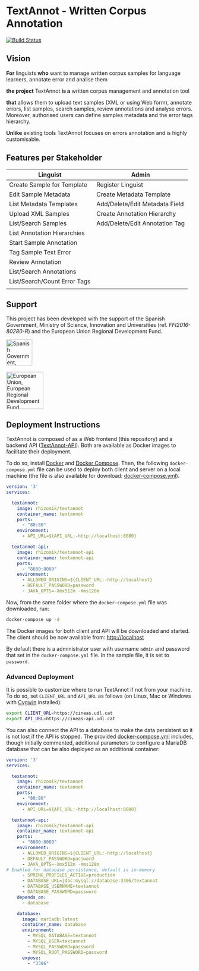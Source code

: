 # TextAnnot - Written Corpus Annotation

[![Build Status](https://travis-ci.org/rhizomik/TextAnnot.svg?branch=master)](https://travis-ci.org/rhizomik/TextAnnot/branches) 

## Vision

**For** linguists **who** want to manage written corpus samples for language learners, annotate error and analise them

**the project** TextAnnot **is a** written corpus management and annotation tool

**that** allows them to upload text samples (XML or using Web form), annotate errors, list samples, search samples, review annotations and analyse errors.
Moreover, authorised users can define samples metadata and the error tags hierarchy.

**Unlike** existing tools TextAnnot focuses on errors annotation and is highly customisable.

## Features per Stakeholder

| Linguist                      | Admin                           |
| ------------------------------| --------------------------------|
| Create Sample for Template    | Register Linguist               |
| Edit Sample Metadata          | Create Metadata Template        |
| List Metadata Templates       | Add/Delete/Edit Metadata Field  |
| Upload XML Samples            | Create Annotation Hierarchy     |
| List/Search Samples           | Add/Delete/Edit Annotation Tag  |
| List Annotation Hierarchies   |                                 |
| Start Sample Annotation       |                                 |
| Tag Sample Text Error         |                                 |
| Review Annotation             |                                 |
| List/Search Annotations       |                                 |
| List/Search/Count Error Tags  |                                 |
|                               |                                 |

## Support

This project has been developed with the support of the Spanish Government,  Ministry of Science, Innovation and Universities (ref. *FFI2016-80280-R*) and the European Union Regional Development Fund.

<img src="http://www.ciencia.gob.es/stfls/MICINN/AEI/ficheros/Imagen_Institucional/MCIU_Gob_Web_AEI.jpg" height="70px" alt="Spanish Government, Ministry of Science, Innovation and Universities"/>
<br/><br/>
<img src="http://ec.europa.eu/regional_policy/sources/graph/panneaux/logo_erdf.png" height="100px" alt="European Union, European Regional Development Fund"/>

## Deployment Instructions

TextAnnot is composed of as a Web frontend (this repository) and a backend API ([TextAnnot-API](https://github.com/rhizomik/TextAnnot-API)). Both are available as Docker images to facilitate their deployment.

To do so, install [Docker](https://docs.docker.com/install/) and [Docker Compose](https://docs.docker.com/compose/install/). Then, the following `docker-compose.yml` file can be used to deploy both client and server on a local machine (the file is also available for download: [docker-compose.yml](https://raw.githubusercontent.com/rhizomik/TextAnnot/master/docker-compose.yml)).

```yaml
version: '3'
services:

  textannot:
    image: rhizomik/textannot
    container_name: textannot
    ports:
      - "80:80"
    environment:
      - API_URL=${API_URL:-http://localhost:8080}

  textannot-api:
    image: rhizomik/textannot-api
    container_name: textannot-api
    ports:
      - "8080:8080"
    environment:
      - ALLOWED_ORIGINS=${CLIENT_URL:-http://localhost}
      - DEFAULT_PASSWORD=password
      - JAVA_OPTS=-Xmx512m -Xms128m
``` 

Now, from the same folder where the `docker-compose.yml` file was downloaded, run:

```bash
docker-compose up -d
```

The Docker images for both client and API will be downloaded and started. The client should be now available from: [http://localhost](http://localhost)

By default there is a administrator user with username `admin` and password that set in the `docker-compose.yml` file. In the sample file, it is set to `password`.

### Advanced Deployment

It is possible to customize where to run TextAnnot if not from your machine. To do so, set `CLIENT_URL` and `API_URL` as follows (on Linux, Mac or Windows with [Cygwin](http://www.cygwin.com/install.html) installed):

```bash
export CLIENT_URL=https://cineas.udl.cat
export API_URL=https://cineas-api.udl.cat
```

You can also connect the API to a database to make the data persistent so it is not lost if the API is stopped. The provided [docker-compose.yml](https://raw.githubusercontent.com/rhizomik/TextAnnot/master/docker-compose.yml) includes, though initially commented, additional parameters to configure a MariaDB database that can be also deployed as an additional container:

```yaml
version: '3'
services:

  textannot:
    image: rhizomik/textannot
    container_name: textannot
    ports:
      - "80:80"
    environment:
      - API_URL=${API_URL:-http://localhost:8080}

  textannot-api:
    image: rhizomik/textannot-api
    container_name: textannot-api
    ports:
      - "8080:8080"
    environment:
      - ALLOWED_ORIGINS=${CLIENT_URL:-http://localhost}
      - DEFAULT_PASSWORD=password
      - JAVA_OPTS=-Xmx512m -Xms128m
# Enabled for database persistence, default is in-memory
      - SPRING_PROFILES_ACTIVE=production
      - DATABASE_URL=jdbc:mysql://database:3306/textannot
      - DATABASE_USERNAME=textannot
      - DATABASE_PASSWORD=password
    depends_on:
      - database

    database:
      image: mariadb:latest
      container_name: database
      environment:
        - MYSQL_DATABASE=textannot
        - MYSQL_USER=textannot
        - MYSQL_PASSWORD=password
        - MYSQL_ROOT_PASSWORD=password
      expose:
        - "3306"
```
